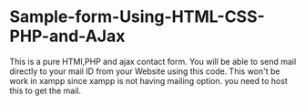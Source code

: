# Sample-form-Using-HTML-CSS-PHP-and-AJax
This is a pure HTMl,PHP and ajax contact form. You will be able to send mail directly to your mail ID from your Website using this code.
This won't be work in xampp since xampp is not having mailing option. you need to host this to get the mail. 
